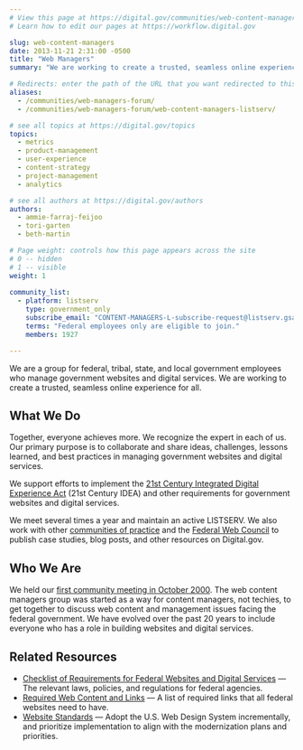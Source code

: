 ```yaml
---
# View this page at https://digital.gov/communities/web-content-managers
# Learn how to edit our pages at https://workflow.digital.gov

slug: web-content-managers
date: 2013-11-21 2:31:00 -0500
title: "Web Managers"
summary: "We are working to create a trusted, seamless online experience for all."

# Redirects: enter the path of the URL that you want redirected to this page
aliases:
  - /communities/web-managers-forum/
  - /communities/web-managers-forum/web-content-managers-listserv/

# see all topics at https://digital.gov/topics
topics:
  - metrics
  - product-management
  - user-experience
  - content-strategy
  - project-management
  - analytics

# see all authors at https://digital.gov/authors
authors:
  - ammie-farraj-feijoo
  - tori-garten
  - beth-martin

# Page weight: controls how this page appears across the site
# 0 -- hidden
# 1 -- visible
weight: 1
   
community_list:
  - platform: listserv
    type: government_only
    subscribe_email: "CONTENT-MANAGERS-L-subscribe-request@listserv.gsa.gov"
    terms: "Federal employees only are eligible to join."
    members: 1927

---
```


We are a group for federal, tribal, state, and local government employees who manage government websites and digital services. We are working to create a trusted, seamless online experience for all.

## What We Do

Together, everyone achieves more. We recognize the expert in each of us. Our primary purpose is to collaborate and share ideas, challenges, lessons learned, and best practices in managing government websites and digital services.

We support efforts to implement the [21st Century Integrated Digital Experience Act](https://digital.gov/resources/21st-century-integrated-digital-experience-act/) (21st Century IDEA) and other requirements for government websites and digital services.

We meet several times a year and maintain an active LISTSERV. We also work with other [communities of practice](https://digital.gov/communities) and the [Federal Web Council](https://digital.gov/resources/federal-web-council/) to publish case studies, blog posts, and other resources on Digital.gov.

## Who We Are

We held our [first community meeting in October 2000](https://web.archive.org/web/20010609224356/http://www.hud.gov/library/bookshelf15/webcontentmgr.cfm). The web content managers group was started as a way for content managers, not techies, to get together to discuss web content and management issues facing the federal government. We have evolved over the past 20 years to include everyone who has a role in building websites and digital services.

## Related Resources

- [Checklist of Requirements for Federal Websites and Digital Services](https://www.digitalgov.gov/resources/checklist-of-requirements-for-federal-digital-services/) — The relevant laws, policies, and regulations for federal agencies.
- [Required Web Content and Links](https://digital.gov/resources/required-web-content-and-links/?dg) — A list of required links that all federal websites need to have.
- [Website Standards](https://designsystem.digital.gov/website-standards/) — Adopt the U.S. Web Design System incrementally, and prioritize implementation to align with the modernization plans and priorities.
